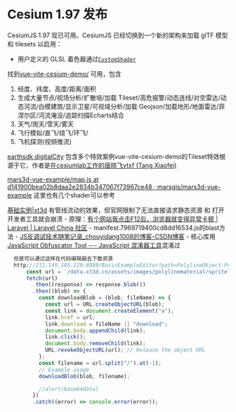 # Cesium 1.97 发布

CesiumJS 1.97 现已可用。CesiumJS 已经切换到一个新的架构来加载 glTF 模型和 tilesets 以启用： 
-   用户定义的 GLSL 着色器通过[`CustomShader`](https://github.com/CesiumGS/cesium/blob/main/Documentation/CustomShaderGuide/README.md)

找到[vue-vite-cesium-demo/](https://lihanqiang.github.io/vue-vite-cesium-demo/) 可用，包含
1. 经度、纬度、高度/距离/面积
2. 生成大量节点/视场分析/扩散培/加载 Tileset/高危报警/动态连线/对空雷达/动态河流/白模建筑/显示卫星/可视域分析/加载 Geojson/加载地形/地面雷达/菲涅尔区/河流淹没/追踪扫描Echarts结合
3. 天气/雨天/雪天/雾天
4. 飞行模拟/直飞/绕飞/环飞/
5. 飞机探测(视频推流)

[earthsdk digitalCity](http://earthsdk.com/v/last/Apps/Examples/?menu=true&url=./earth-digitalCity.html#:~:text=%20v_elevationPos.z%20-%20_baseHeight%3B%20) 包含多个特效案例vue-vite-cesium-demo的Tileset特效根源于它，作者是[在cesiumlab工作的唐晓飞vtxf (Tang Xiaofei)](https://github.com/vtxf) 

[mars3d-vue-example/map.js at d141900bea02b8daa2e2834b347067f73967ce48 · marsgis/mars3d-vue-example](https://github.com/marsgis/mars3d-vue-example/blob/d141900bea02b8daa2e2834b347067f73967ce48/src/example/layer-tileset/style/customShader/map.js#L24) 这里也有几个shader可以参考

[基础实例|xt3d](http://211.149.185.229:8080/basiccategorylist) 有管线流动的效果，但官网限制了无法直接请求静态资源 和 打开开发者工具就会崩溃
	 - 原理：[有个网站我点击F12后，浏览器就变得异常卡顿 | Laravel | Laravel China 社区](https://learnku.com/laravel/t/54919)
		 - manifest.7969719400cd8dd16534.js的blast方法
		 - [JS反调试技术随笔记录_chouyidang1008的博客-CSDN博客](https://blog.csdn.net/chouyidang1008/article/details/100946392)
	- 核心库用[JavaScript Obfuscator Tool --- JavaScript 混淆器工具](https://obfuscator.io/)混淆过
```js
  但是可以通过这样在代码编辑器去下载资源
  http://211.149.185.229:8080/BasicExampleEditor?path=PolylineObject-PolylineSprite
      const url = `/data.xt3d.cn/assets/images/polylinematerial/spriteline2.png`;
      fetch(url)
        .then((response) => response.blob())
        .then((blob) => {
          const downloadBlob = (blob, fileName) => {
            const url = URL.createObjectURL(blob);
            const link = document.createElement("a");
            link.href = url;
            link.download = fileName || "download";
            document.body.appendChild(link);
            link.click();
            document.body.removeChild(link);
            URL.revokeObjectURL(url); // Release the object URL
          };
          const filename = url.split("/").at(-1);
          // Example usage
          downloadBlob(blob, filename);

          //alert(base64data)
        })
        .catch((error) => console.error(error));
```
